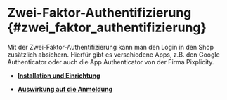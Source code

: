 # Zwei-Faktor-Authentifizierung {#zwei_faktor_authentifizierung}

Mit der Zwei-Faktor-Authentifizierung kann man den Login in den Shop zusätzlich absichern. Hierfür gibt es verschiedene Apps, z.B. den Google Authenticator oder auch die App Authenticator von der Firma Pixplicity.

-   **[Installation und Einrichtung](7_4_19_1_InstallationUndEinrichtung.md)**  

-   **[Auswirkung auf die Anmeldung](7_4_19_2_AuswirkungAufDieAnmeldung.md)**  




